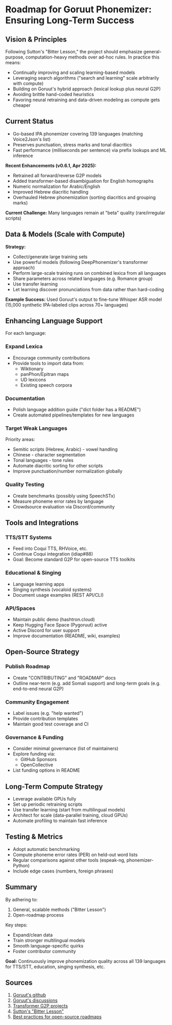 # Roadmap for Goruut Phonemizer: Ensuring Long-Term Success

## Vision & Principles
Following Sutton's "Bitter Lesson," the project should emphasize general-purpose, computation-heavy methods over ad-hoc rules. In practice this means:
- Continually improving and scaling learning-based models
- Leveraging search algorithms ("search and learning" scale arbitrarily with compute)
- Building on Goruut's hybrid approach (lexical lookup plus neural G2P)
- Avoiding brittle hand-coded heuristics
- Favoring neural retraining and data-driven modeling as compute gets cheaper

## Current Status
- Go-based IPA phonemizer covering 139 languages (matching Voice2Json's list)
- Preserves punctuation, stress marks and tonal diacritics
- Fast performance (milliseconds per sentence) via prefix lookups and ML inference

**Recent Enhancements (v0.6.1, Apr 2025):**
- Retrained all forward/reverse G2P models
- Added transformer-based disambiguation for English homographs
- Numeric normalization for Arabic/English
- Improved Hebrew diacritic handling
- Overhauled Hebrew phonemization (sorting diacritics and grouping marks)

**Current Challenge:** Many languages remain at "beta" quality (rare/irregular scripts)

## Data & Models (Scale with Compute)
**Strategy:**
- Collect/generate large training sets
- Use powerful models (following DeepPhonemizer's transformer approach)
- Perform large-scale training runs on combined lexica from all languages
- Share parameters across related languages (e.g. Romance group)
- Use transfer learning
- Let learning discover pronunciations from data rather than hard-coding

**Example Success:** Used Goruut's output to fine-tune Whisper ASR model (15,000 synthetic IPA-labeled clips across 70+ languages)

## Enhancing Language Support
For each language:

### Expand Lexica
- Encourage community contributions
- Provide tools to import data from:
  - Wiktionary
  - panPhon/Epitran maps
  - UD lexicons
  - Existing speech corpora

### Documentation
- Polish language addition guide ("dict folder has a README")
- Create automated pipelines/templates for new languages

### Target Weak Languages
Priority areas:
- Semitic scripts (Hebrew, Arabic) - vowel handling
- Chinese - character segmentation
- Tonal languages - tone rules
- Automate diacritic sorting for other scripts
- Improve punctuation/number normalization globally

### Quality Testing
- Create benchmarks (possibly using SpeechSTx)
- Measure phoneme error rates by language
- Crowdsource evaluation via Discord/community

## Tools and Integrations
### TTS/STT Systems
- Feed into Coqui TTS, RHVoice, etc.
- Continue Coqui integration (idiap#88)
- Goal: Become standard G2P for open-source TTS toolkits

### Educational & Singing
- Language learning apps
- Singing synthesis (vocaloid systems)
- Document usage examples (REST API/CLI)

### API/Spaces
- Maintain public demo (hashtron.cloud)
- Keep Hugging Face Space (Pygoruut) active
- Active Discord for user support
- Improve documentation (README, wiki, examples)

## Open-Source Strategy
### Publish Roadmap
- Create "CONTRIBUTING" and "ROADMAP" docs
- Outline near-term (e.g. add Somali support) and long-term goals (e.g. end-to-end neural G2P)

### Community Engagement
- Label issues (e.g. "help wanted")
- Provide contribution templates
- Maintain good test coverage and CI

### Governance & Funding
- Consider minimal governance (list of maintainers)
- Explore funding via:
  - GitHub Sponsors
  - OpenCollective
- List funding options in README

## Long-Term Compute Strategy
- Leverage available GPUs fully
- Set up periodic retraining scripts
- Use transfer learning (start from multilingual models)
- Architect for scale (data-parallel training, cloud GPUs)
- Automate profiling to maintain fast inference

## Testing & Metrics
- Adopt automatic benchmarking
- Compute phoneme error rates (PER) on held-out word lists
- Regular comparisons against other tools (espeak-ng, phonemizer-Python)
- Include edge cases (numbers, foreign phrases)

## Summary
By adhering to:
1. General, scalable methods ("Bitter Lesson")
2. Open-roadmap process

Key steps:
- Expand/clean data
- Train stronger multilingual models
- Smooth language-specific quirks
- Foster contributor community

**Goal:** Continuously improve phonemization quality across all 139 languages for TTS/STT, education, singing synthesis, etc.

## Sources
1. [Goruut's github](https://github.com/neurlang/goruut)
2. [Goruut's discussions](https://github.com/coqui-ai/TTS/discussions/3794)
3. [Transformer G2P projects](https://github.com/spring-media/DeepPhonemizer)
4. [Sutton's "Bitter Lesson"](https://www.cs.utexas.edu/~eunsol/courses/data/bitter_lesson.pdf)
5. [Best practices for open-source roadmaps](https://contribute.cncf.io/maintainers/community/contributor-growth-framework/open-source-roadmaps/)
